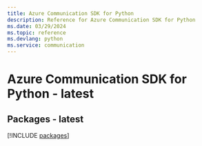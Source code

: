 ```yaml
---
title: Azure Communication SDK for Python
description: Reference for Azure Communication SDK for Python
ms.date: 03/29/2024
ms.topic: reference
ms.devlang: python
ms.service: communication
---
```

# Azure Communication SDK for Python - latest
## Packages - latest
[!INCLUDE [packages](communication-index.md)]